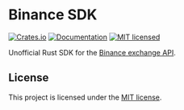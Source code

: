 # Binance SDK

[![Crates.io](https://img.shields.io/crates/v/patisson-binance-sdk.svg)](https://crates.io/crates/patisson-binance-sdk)
[![Documentation](https://docs.rs/patisson-binance-sdk/badge.svg)](https://docs.rs/patisson-binance-sdk)
[![MIT licensed](https://img.shields.io/crates/l/patisson-binance-sdk.svg)](LICENSE)

Unofficial Rust SDK for the [Binance exchange API](https://developers.binance.com/en).

## License

This project is licensed under the [MIT license](LICENSE).
